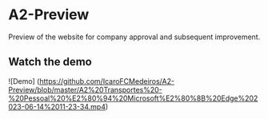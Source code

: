 # A2-Preview
Preview of the website for company approval and subsequent improvement. 
## Watch the demo
![Demo] (https://github.com/IcaroFCMedeiros/A2-Preview/blob/master/A2%20Transportes%20-%20Pessoal%20%E2%80%94%20Microsoft%E2%80%8B%20Edge%202023-06-14%2011-23-34.mp4)
